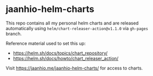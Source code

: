 # jaanhio-helm-charts

This repo contains all my personal helm charts and are released automatically using `helm/chart-releaser-action@v1.1.0` via `gh-pages` branch.

Reference material used to set this up:

- https://helm.sh/docs/topics/chart_repository/
- https://helm.sh/docs/howto/chart_releaser_action/

Visit https://jaanhio.me/jaanhio-helm-charts/ for access to charts.

